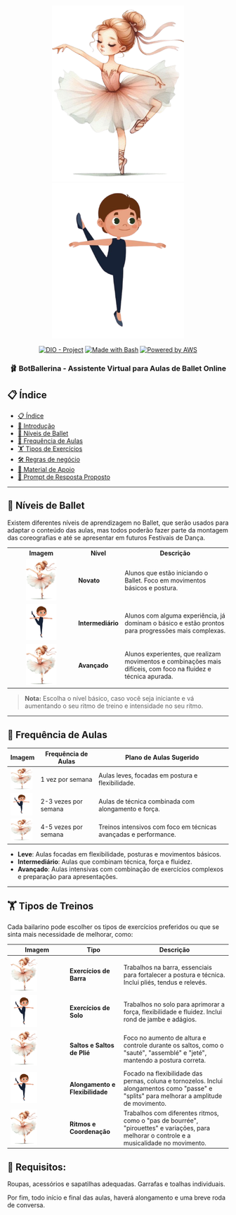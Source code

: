 <p align="center">
    <img width="300px" src=".github/assets/logomenina.png">
    <img width="300px" src=".github/assets/logomenino.png">
</p>

<p align="center">
<a href="https://dio.me/"><img src="https://img.shields.io/badge/DIO-Project-FED564?logo=youtube" alt="DIO - Project"></a>
<a href="https://www.gnu.org/software/bash/" title="Go to Bash homepage"><img src="https://img.shields.io/badge/Prompt-Project-FED564?logo=gnu-bash&amp;logoColor=white" alt="Made with Bash"></a>
<a href="https://aws.amazon.com/" title="Powered by AWS">
  <img src="https://img.shields.io/badge/Powered%20by-AWS-FED564?logo=icloud&logoColor=white" alt="Powered by AWS">
</a>
</p>

<p align="center">
  <h3 align="center">🩰 BotBallerina - Assistente Virtual para Aulas de Ballet Online</
  Olá, sou uma bot, sua nova professora de ballet virtual. Irei interagir com os alunos, fornecer dicas de técnica, corrigir posturas e até gerar planos de treinamento baseados no nível e preferência de cada aluno. 
  Nossas aulas serão ministradas ao som de piano e clássicos da Disney.
</p>

## 📋 Índice

- [📋 Índice](#-índice)
- [📝 Introdução](#-introdução)
- [💃 Níveis de Ballet](#-níveis-de-ballet)
- [📅 Frequência de Aulas](#-frequência-de-aulas)
- [🏋️ Tipos de Exercícios](#️-tipos-de-exercícios)
- [🛠️ Regras de negócio](#️-regras-de-negócio)
- [📖 Material de Apoio](#-material-de-apoio)
- [🎯 Prompt de Resposta Proposto](#-prompt-de-resposta-proposto)

---

## 💃 Níveis de Ballet

Existem diferentes níveis de aprendizagem no Ballet, que serão usados para adaptar o conteúdo das aulas, mas todos poderão fazer parte da montagem das coreografias e até se apresentar em futuros Festivais de Dança.

<table>
  <tr>
    <th>Imagem</th>
    <th>Nível</th>
    <th>Descrição</th>
  </tr>
  <tr>
    <td style="text-align: center;">
      <img src=".github/assets/logomenina.png" width="50%" height="50%">
    </td>
    <td><strong>Novato</strong></td>
    <td>Alunos que estão iniciando o Ballet. Foco em movimentos básicos e postura.</td>
  </tr>
  <tr>
    <td style="text-align: center;">
      <img src=".github/assets/logomenino.png" width="50%" height="50%">
    </td>
    <td><strong>Intermediário</strong></td>
    <td>Alunos com alguma experiência, já dominam o básico e estão prontos para progressões mais complexas.</td>
  </tr>
  <tr>
    <td style="text-align: center;">
      <img src=".github/assets/logomenina.png" width="50%" height="50%">
    </td>
    <td><strong>Avançado</strong></td>
    <td>Alunos experientes, que realizam movimentos e combinações mais difíceis, com foco na fluidez e técnica apurada.</td>
  </tr>
</table>

> **Nota:** Escolha o nível básico, caso você seja iniciante e vá aumentando o seu ritmo de treino e intensidade no seu rítmo. 

---

## 📅 Frequência de Aulas

| **Imagem**                                                     | **Frequência de Aulas** | **Plano de Aulas Sugerido** |
| ---------------------------------------------------------------- | ---------------------- | --------------------------- |
| <img src=".github/assets/logomenina.png" width="50" height="50"> | 1 vez por semana        | Aulas leves, focadas em postura e flexibilidade. |
| <img src=".github/assets/logomenino.png" width="50" height="50"> | 2-3 vezes por semana    | Aulas de técnica combinada com alongamento e força. |
| <img src=".github/assets/logomenina.png" width="50" height="50"> | 4-5 vezes por semana    | Treinos intensivos com foco em técnicas avançadas e performance. |

- **Leve**: Aulas focadas em flexibilidade, posturas e movimentos básicos.
- **Intermediário**: Aulas que combinam técnica, força e fluidez.
- **Avançado**: Aulas intensivas com combinação de exercícios complexos e preparação para apresentações.

---

## 🏋️ Tipos de Treinos

Cada bailarino pode escolher os tipos de exercícios preferidos ou que se sinta mais necessidade de melhorar, como: 

| **Imagem**                                                       | **Tipo** | **Descrição**                                                                                                   |
| ---------------------------------------------------------------- | --------------------- | --------------------------------------------------------------------------------------------------------------- |
| <img src=".github/assets/logomenina.png" width="50%" height="50%">    | **Exercícios de Barra**             | Trabalhos na barra, essenciais para fortalecer a postura e técnica. Inclui pliés, tendus e relevés.                               |
| <img src=".github/assets/logomenino.png" width="50%" height="50%">     | **Exercícios de Solo**              | Trabalhos no solo para aprimorar a força, flexibilidade e fluidez. Inclui rond de jambe e adágios.                         |
| <img src=".github/assets/logomenina.png" width="50%" height="50%">    | **Saltos e Saltos de Plié**            | Foco no aumento de altura e controle durante os saltos, como o "sauté", "assemblé" e "jeté", mantendo a postura correta.                             |
| <img src=".github/assets/logomenino.png" width="50%" height="50%"> | **Alongamento e Flexibilidade**      | Focado na flexibilidade das pernas, coluna e tornozelos. Inclui alongamentos como "passe" e "splits" para melhorar a amplitude de movimento.                                       |
| <img src=".github/assets/logomenina.png" width="50%" height="50%">   | **Ritmos e Coordenação**            | Trabalhos com diferentes ritmos, como o "pas de bourrée", "pirouettes" e variações, para melhorar o controle e a musicalidade no movimento.    |


## 🎯 Requisitos:

Roupas, acessórios e sapatilhas adequadas.
Garrafas e toalhas individuais.

Por fim, todo início e final das aulas, haverá alongamento e uma breve roda de conversa.

